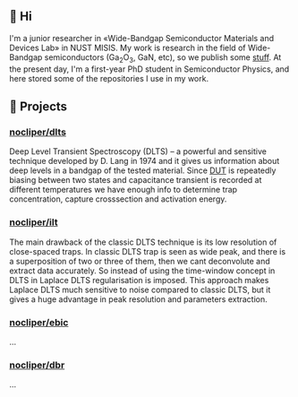 ## 👋 Hi
I'm a junior researcher in «Wide-Bandgap Semiconductor Materials and Devices Lab» in NUST MISIS. My work is research in the field of Wide-Bandgap semiconductors (Ga<sub>2</sub>O<sub>3</sub>, GaN, etc), so we publish some [stuff](https://publons.com/researcher/3615506/anton-vasilev/). 
At the present day, I'm a first-year PhD student in Semiconductor Physics, and here stored some of the repositories I use in my work. 

## 🔬 Projects 

### [nocliper/dlts](https://github.com/nocliper/dlts)
Deep Level Transient Spectroscopy (DLTS) – a powerful and sensitive technique developed by D. Lang in 1974 and it gives us information about deep levels in a bandgap of the tested material. Since [DUT](https://en.wikipedia.org/wiki/Device_under_test) is repeatedly biasing between two states and capacitance transient is recorded at different temperatures we have enough info to determine trap concentration, capture crosssection and activation energy.

### [nocliper/ilt](https://github.com/nocliper/ilt)
The main drawback of the classic DLTS technique is its low resolution of close-spaced traps. In classic DLTS trap is seen as wide peak, and there is a superposition of two or three of them, then we cant deconvolute and extract data accurately.
So instead of using the time-window concept in DLTS in Laplace DLTS regularisation is imposed. This approach makes Laplace DLTS much sensitive to noise compared to classic DLTS, but it gives a huge advantage in peak resolution and parameters extraction. 

### [nocliper/ebic](https://github.com/nocliper/ebic)
...

### [nocliper/dbr](https://github.com/nocliper/dbr)
...

<!--
**nocliper/nocliper** is a ✨ _special_ ✨ repository because its `README.md` (this file) appears on your GitHub profile.

Here are some ideas to get you started:

- 🔭 I’m currently working on ...
- 🌱 I’m currently learning ...
- 👯 I’m looking to collaborate on ...
- 🤔 I’m looking for help with ...
- 💬 Ask me about ...
- 📫 How to reach me: ...
- 😄 Pronouns: ...
- ⚡ Fun fact: ...
-->
